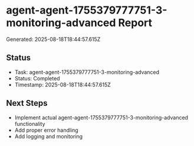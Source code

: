 # agent-agent-1755379777751-3-monitoring-advanced Report

Generated: 2025-08-18T18:44:57.615Z

## Status
- Task: agent-agent-1755379777751-3-monitoring-advanced
- Status: Completed
- Timestamp: 2025-08-18T18:44:57.615Z

## Next Steps
- Implement actual agent-agent-1755379777751-3-monitoring-advanced functionality
- Add proper error handling
- Add logging and monitoring
